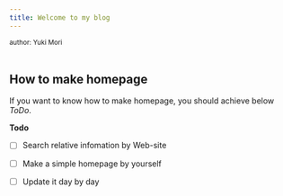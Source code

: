 ```yaml
---
title: Welcome to my blog
---
```


<sub>author: Yuki Mori</sub>
<br>
<br>

## How to make homepage

If you want to know how to make homepage, you should achieve below *ToDo*.

**Todo**
- [ ] Search relative infomation by Web-site
- [ ] Make a simple homepage by yourself
- [ ] Update it day by day



